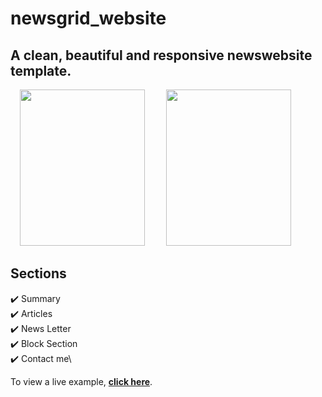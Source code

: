 # newsgrid_website

## A clean, beautiful and responsive newswebsite template.



<p float="left" margin="5">
  <img src="https://user-images.githubusercontent.com/67833433/102016448-16f58300-3d87-11eb-945b-18649d4d48c7.png" width="200" height="250"  hspace="15"/>
  <img src="https://user-images.githubusercontent.com/59998576/101877501-1b1d7700-3bb4-11eb-9101-e2c5a8a49c42.png" width="200" height="250"  hspace="15"/>
</p>



## Sections
✔️ Summary\
✔️ Articles\
✔️ News Letter\
✔️ Block Section\
✔️ Contact me\


To view a live example, **[click here](https://newsgrid97.netlify.app)**.

